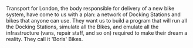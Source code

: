 Transport for London, the body responsible for delivery of a new bike system, have come to us with a plan: a network of Docking Stations and bikes that anyone can use. They want us to build a program that will run all the Docking Stations, simulate all the Bikes, and emulate all the infrastructure (vans, repair staff, and so on) required to make their dream a reality. They call it 'Boris' Bikes.